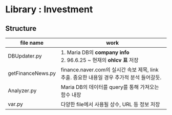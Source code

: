 # Library : Investment
## Structure
|file name|work|
|--|--|
|DBUpdater.py|1. Maria DB의 **company info**<br> 2. 96.6.25 ~ 현재의 **ohlcv 표** 저장
|getFinanceNews.py|finance.naver.com의 실시간 속보 제목, link 추출. 중요한 내용일 경우 추가적 분석 들어갈듯.|
|Analyzer.py|Maria DB의 데이터를 query를 통해 가져오는 함수 내장|
|var.py|다양한 file에서 사용될 상수, URL 등 정보 저장|

